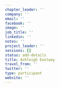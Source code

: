 ```yaml
---
chapter_leader: ''
company: ''
email: ''
facebook: ''
image: ''
job_title: ''
linkedin: ''
notes: ''
project_leader: ''
sessions: []
status: add-details
title: Ashleigh Eastway
travel_from: ''
twitter: ''
type: participant
website: ''
---
```


<!-- put more details about participant here -->